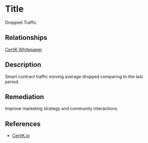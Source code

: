 # Title
Dropped Traffic

## Relationships
[CertiK Whitepaper](https://certik.foundation/whitepaper)

## Description
Smart contract traffic moving average dropped comparing to the last period.

## Remediation
Improve marketing strategy and community interactions.

## References
* [CertiK.io](https://certik.io)
